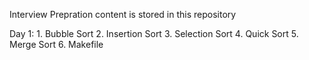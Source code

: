 Interview Prepration content is stored in this repository

Day 1:
	1. Bubble Sort
	2. Insertion Sort
	3. Selection Sort
	4. Quick Sort
	5. Merge Sort
	6. Makefile


